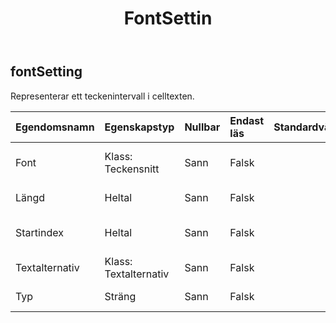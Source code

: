 ﻿---
title: FontSettin
second_title: Aspose.Cells Cloud Documen
type: docs
url: /sv/specification/model/fontsetting/
description: "Aspose.Cells Molnmodellspecifikation: FontSetting. Hantera enkelt Excel och andra kalkylarksdokument med funktioner som att öppna, generera, redigera, dela, slå samman, jämföra och konvertera"
kwords: Excel, Office, Kalkylblad, Cloud REST API, FontSetting
weight: 50
---
## **fontSetting**

 Representerar ett teckenintervall i celltexten.

| Egendomsnamn| Egenskapstyp| Nullbar| Endast läs| Standardvärde| Beskrivning|
|:- |:- |:- |:- |:- |:- |
| Font| Klass: Teckensnitt| Sann| Falsk|| Returnerar teckensnittet för detta objekt.|
| Längd| Heltal| Sann| Falsk|| Får längden på karaktärerna.|
| Startindex| Heltal| Sann| Falsk|| Hämtar startindex för tecknen.|
| Textalternativ| Klass: Textalternativ| Sann| Falsk||Returnerar textalternativen.|
| Typ| Sträng| Sann| Falsk|| Hämtar typen av textnod.|

